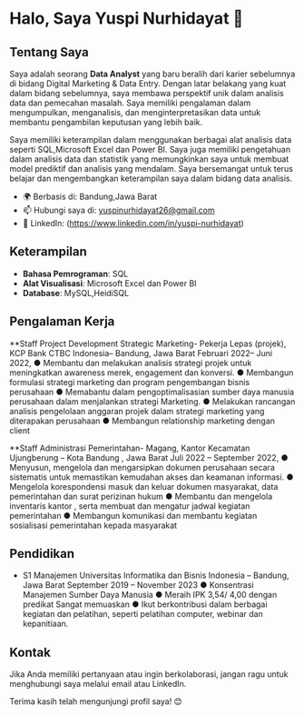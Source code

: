 
# Halo, Saya Yuspi Nurhidayat 👋

## Tentang Saya
Saya adalah seorang **Data Analyst** yang baru beralih dari karier sebelumnya di bidang Digital Marketing & Data Entry. Dengan latar belakang yang kuat dalam bidang sebelumnya, saya membawa perspektif unik dalam analisis data dan pemecahan masalah. Saya memiliki pengalaman dalam mengumpulkan, menganalisis, dan menginterpretasikan data untuk membantu pengambilan keputusan yang lebih baik.

Saya memiliki keterampilan dalam menggunakan berbagai alat analisis data seperti SQL,Microsoft Excel dan Power BI. Saya juga memiliki pengetahuan dalam analisis data dan statistik yang memungkinkan saya untuk membuat model prediktif dan analisis yang mendalam. Saya bersemangat untuk terus belajar dan mengembangkan keterampilan saya dalam bidang data analisis.

- 🌍 Berbasis di: Bandung,Jawa Barat
- 📫 Hubungi saya di: yuspinurhidayat26@gmail.com
- 💼 LinkedIn: (https://www.linkedin.com/in/yuspi-nurhidayat)

## Keterampilan
- **Bahasa Pemrograman**: SQL
- **Alat Visualisasi**: Microsoft Excel dan Power BI
- **Database**: MySQL,HeidiSQL

## Pengalaman Kerja
**Staff Project Development Strategic Marketing- Pekerja Lepas (projek),
KCP Bank CTBC Indonesia– Bandung, Jawa Barat	Februari 2022– Juni 2022,
● Membantu dan melakukan analisis strategi projek untuk meningkatkan awareness merek, engagement dan konversi.
●	Membangun formulasi strategi marketing dan program pengembangan bisnis perusahaan 
●	Memabantu dalam pengoptimalisasian sumber daya manusia perusahaan dalam menjalankan strategi Marketing.
●	Melakukan rancangan analisis pengelolaan anggaran projek dalam strategi marketing yang diterapakan perusahaan
●	Membangun relationship marketing dengan client 

**Staff Administrasi Pemerintahan- Magang,
Kantor Kecamatan Ujungberung – Kota Bandung , Jawa Barat	Juli 2022 – September 2022,
●	Menyusun, mengelola dan mengarsipkan dokumen perusahaan secara sistematis untuk memastikan kemudahan akses dan keamanan informasi.
●	Mengelola korespondensi masuk dan keluar dokumen masyarakat, data pemerintahan dan surat perizinan hukum
●	Membantu dan mengelola inventaris kantor , serta membuat dan mengatur jadwal kegiatan pemerintahan
●	Membangun komunikasi dan membantu kegiatan sosialisasi pemerintahan kepada masyarakat 

## Pendidikan
- S1 Manajemen
Universitas Informatika dan Bisnis Indonesia – Bandung, Jawa Barat	September 2019 – November 2023
●	Konsentrasi Manajemen Sumber Daya Manusia
●	Meraih IPK 3,54/ 4,00 dengan predikat Sangat memuaskan
●	Ikut berkontribusi dalam berbagai kegiatan dan pelatihan, seperti pelatihan computer, webinar dan kepanitiaan.


## Kontak
Jika Anda memiliki pertanyaan atau ingin berkolaborasi, jangan ragu untuk menghubungi saya melalui email atau LinkedIn.

Terima kasih telah mengunjungi profil saya! 😊
